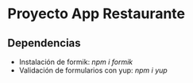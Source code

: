 # Proyecto App Restaurante

## Dependencias
* Instalación de formik: _npm i formik_
* Validación de formularios con yup: _npm i yup_